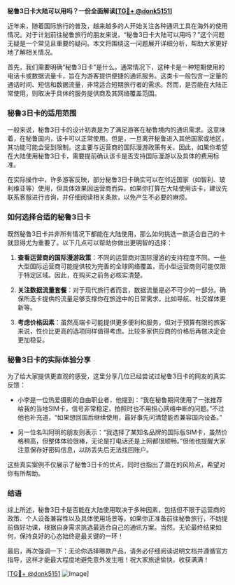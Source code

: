 **秘鲁3日卡大陆可以用吗？一份全面解读[[TG💪+ @donk5151](https://t.me/s/donk5151)]**

近年来，随着国际旅行的普及，越来越多的人开始关注各种通讯工具在海外的使用情况。对于计划前往秘鲁旅行的朋友来说，“秘鲁3日卡大陆可以用吗？”这个问题无疑是一个常见且重要的疑问。本文将围绕这一问题展开详细分析，帮助大家更好地了解相关情况。

首先，我们需要明确“秘鲁3日卡”是什么。通常情况下，这种卡是一种短期使用的电话卡或数据流量卡，旨在为游客提供便捷的通讯服务。这类卡一般包含一定量的通话时间、短信和数据流量，非常适合短期旅行者的需求。然而，是否能在大陆正常使用，则取决于具体的服务提供商及其网络覆盖范围。

### **秘鲁3日卡的适用范围**

一般来说，秘鲁3日卡的设计初衷是为了满足游客在秘鲁境内的通讯需求。这意味着，在秘鲁国内，该卡可以正常使用。但是，一旦离开秘鲁进入其他国家或地区，其功能可能会受到限制。这主要与运营商的国际漫游政策有关。因此，如果你希望在大陆使用秘鲁3日卡，需要提前确认该卡是否支持国际漫游以及具体的费用标准。

在实际操作中，许多游客反映，部分秘鲁3日卡确实可以在邻近国家（如智利、玻利维亚等）使用，但具体效果因运营商而异。如果你打算在大陆使用该卡，建议先联系客服进行咨询，并仔细阅读相关条款，以免产生不必要的麻烦。

### **如何选择合适的秘鲁3日卡**

既然秘鲁3日卡并非所有情况下都能在大陆使用，那么如何挑选一款适合自己的卡就显得尤为重要了。以下几点可以帮助你做出更明智的选择：

1. **查看运营商的国际漫游政策**：不同的运营商对国际漫游的支持程度不同。一些大型国际运营商可能提供较为完善的全球网络覆盖，而小型运营商则可能仅限于特定区域。因此，在购买之前务必核实清楚。

2. **关注数据流量套餐**：对于现代旅行者而言，数据流量是必不可少的一部分。确保所选卡提供的流量足够支撑你在旅途中的日常需求，比如导航、社交媒体更新等。

3. **考虑价格因素**：虽然高端卡可能提供更多便利和服务，但对于预算有限的旅客来说，性价比更高的选项同样值得考虑。比较多家供应商的价格后再做决定会更加稳妥。

### **秘鲁3日卡的实际体验分享**

为了给大家提供更直观的感受，这里分享几位已经尝试过秘鲁3日卡的网友的真实反馈：

- 小李是一位热爱摄影的自由职业者，他提到：“我在秘鲁期间使用了一张推荐给我的当地SIM卡，信号非常稳定，拍照时也不用担心网络中断的问题。”不过他也补充道，“如果想回国后继续使用，最好事先问清楚能否兼容国内设备。”

- 另一位名叫阿明的朋友则表示：“我选择了某知名品牌的国际版SIM卡，虽然价格稍高，但整体体验很棒，无论是打电话还是上网都很顺畅。”但他也提醒大家注意保存好密码信息，以防丢失后无法找回账户。

这些真实案例不仅展示了秘鲁3日卡的优点，同时也指出了潜在的风险点，希望对你有所帮助。

### **结语**

综上所述，秘鲁3日卡是否能在大陆使用取决于多种因素，包括但不限于运营商的政策、个人设备兼容性以及具体使用场景等。如果你正准备前往秘鲁旅行，不妨提前做好功课，根据自身需求挑选最适合自己的通讯方案。当然，无论最终结果如何，保持良好的心态始终是最关键的一环！

最后，再次强调一下：无论你选择哪款产品，请务必仔细阅读说明文档并遵循官方指导，这样才能最大程度地避免意外发生哦！祝大家旅途愉快，收获满满！

[[TG💪+ @donk5151](https://t.me/s/donk5151) ![Image](https://i.postimg.cc/rwNCRYN7/Snipaste-2025-04-30-17-27-05.png)]